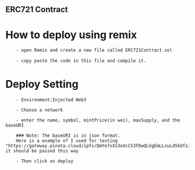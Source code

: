## ERC721 Contract

# How to deploy using remix


```bash
    - open Remix and create a new file called ERC721Contract.sol

    - copy paste the code in this file and compile it.

```

# Deploy Setting

```
    - Environment:Injected Web3

    - Choose a network

    - enter the name, symbol, mintPrice(in wei), maxSupply, and the baseURI

    ### Note: The baseURI is in json format.
    Here is a example of I used for testing "https://gateway.pinata.cloud/ipfs/QmYe7xXS3oXcC53FDwQLVgEmLLzuLdSkUfzJP1gZDx3svn/" it should be passed this way

    - Then click on deploy

```